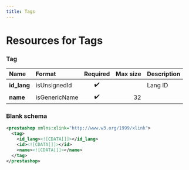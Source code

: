 ```yaml
---
title: Tags
---
```


# Resources for Tags

### Tag

|    Name     |    Format     | Required | Max size | Description |
| :---------- | :------------ | :------: | -------: | :---------- |
| **id_lang** | isUnsignedId  | ✔️       |          | Lang ID     |
| **name**    | isGenericName | ✔️       | 32       |             |


### Blank schema

```xml
<prestashop xmlns:xlink="http://www.w3.org/1999/xlink">
  <tag>
    <id_lang><![CDATA[]]></id_lang>
    <id><![CDATA[]]></id>
    <name><![CDATA[]]></name>
  </tag>
</prestashop>
```

